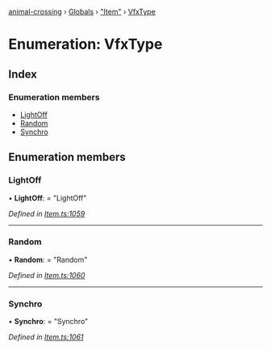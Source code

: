 [animal-crossing](../README.md) › [Globals](../globals.md) › ["Item"](../modules/_item_.md) › [VfxType](_item_.vfxtype.md)

# Enumeration: VfxType

## Index

### Enumeration members

* [LightOff](_item_.vfxtype.md#lightoff)
* [Random](_item_.vfxtype.md#random)
* [Synchro](_item_.vfxtype.md#synchro)

## Enumeration members

###  LightOff

• **LightOff**: = "LightOff"

*Defined in [Item.ts:1059](https://github.com/Norviah/animal-crossing/blob/682361d/module/types/Item.ts#L1059)*

___

###  Random

• **Random**: = "Random"

*Defined in [Item.ts:1060](https://github.com/Norviah/animal-crossing/blob/682361d/module/types/Item.ts#L1060)*

___

###  Synchro

• **Synchro**: = "Synchro"

*Defined in [Item.ts:1061](https://github.com/Norviah/animal-crossing/blob/682361d/module/types/Item.ts#L1061)*
